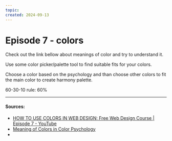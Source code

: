 ```yaml
---
topic: 
created: 2024-09-13
---
```


# Episode 7 - colors

Check out the link bellow about meanings of color and try to understand it.

Use some color picker/palette tool to find suitable fits for your colors. 

Choose a color based on the psychology and than choose other colors to fit the main color to create harmony palette.

60-30-10 rule:
60%







___
#### Sources:
- [HOW TO USE COLORS IN WEB DESIGN: Free Web Design Course | Episode 7 - YouTube](https://www.youtube.com/watch?v=UuPt4RpV4Xc&list=PLXC_gcsKLD6n7p6tHPBxsKjN5hA_quaPI&index=9)
- [Meaning of Colors in Color Psychology](https://www.empower-yourself-with-color-psychology.com/meaning-of-colors.html)
- 